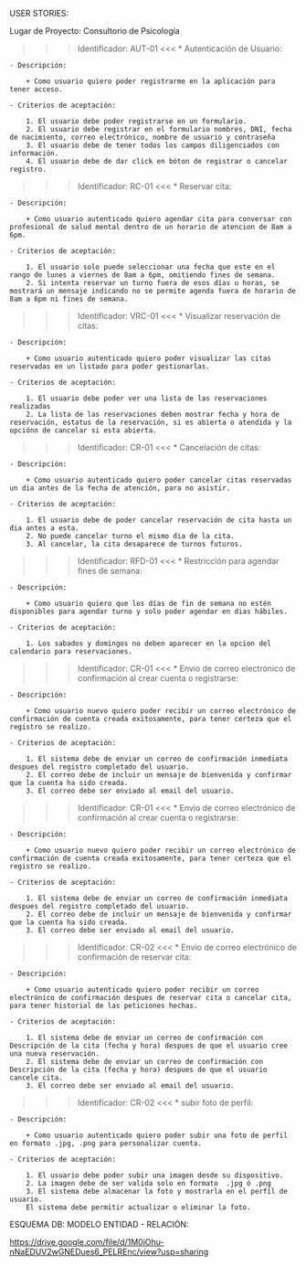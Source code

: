 USER STORIES:

Lugar de Proyecto: Consultorio de Psicología

>>> Identificador: AUT-01 <<<
    * Autenticación de Usuario:

    - Descripción:

        + Como usuario quiero poder registrarme en la aplicación para tener acceso.

    - Criterios de aceptación:

        1. El usuario debe poder registrarse en un formulario.
        2. El usuario debe registrar en el formulario nombres, DNI, fecha de nacimiento, correo electrónico, nombre de usuario y contraseña
        3. El usuario debe de tener todos los campos diligenciados con información.
        4. El usuario debe de dar click en bóton de registrar o cancelar registro.

>>> Identificador: RC-01 <<<
    * Reservar cita:

    - Descripción:

        + Como usuario autenticado quiero agendar cita para conversar con profesional de salud mental dentro de un horario de atencion de 8am a 6pm.

    - Criterios de aceptación:

        1. El usuario solo puede seleccionar una fecha que este en el rango de lunes a viernes de 8am a 6pm, omitiendo fines de semana.
        2. Si intenta reservar un turno fuera de esos días u horas, se mostrará un mensaje indicando no se permite agenda fuera de horario de 8am a 6pm ni fines de semana.

>>> Identificador: VRC-01 <<<
    * Visualizar reservación de citas:

    - Descripción:

        + Como usuario autenticado quiero poder visualizar las citas reservadas en un listado para poder gestionarlas.

    - Criterios de aceptación:

        1. El usuario debe poder ver una lista de las reservaciones realizadas
        2. La lista de las reservaciones deben mostrar fecha y hora de reservación, estatus de la reservación, si es abierta o atendida y la opciónn de cancelar si esta abierta.


>>> Identificador: CR-01 <<<
    * Cancelación de citas:

    - Descripción:

        + Como usuario autenticado quiero poder cancelar citas reservadas un dia antes de la fecha de atención, para no asistir.

    - Criterios de aceptación:

        1. El usuario debe de poder cancelar reservación de cita hasta un dia antes a esta.
        2. No puede cancelar turno el mismo dia de la cita.
        3. Al cancelar, la cita desaparece de turnos futuros.


>>> Identificador: RFD-01 <<<
    * Restricción para agendar fines de semana:

    - Descripción:

        + Como usuario quiero que los días de fin de semana no estén disponibles para agendar turno y solo poder agendar en dias hábiles.

    - Criterios de aceptación:

        1. Los sabados y domingos no deben aparecer en la opcion del calendario para reservaciones.


>>> Identificador: CR-01 <<<
    * Envio de correo electrónico de confirmación al crear cuenta o registrarse:

    - Descripción:

        + Como usuario nuevo quiero poder recibir un correo electrónico de confirmación de cuenta creada exitosamente, para tener certeza que el registro se realizo.

    - Criterios de aceptación:

        1. El sistema debe de enviar un correo de confirmación inmediata despues del registro completado del usuario.
        2. El correo debe de incluir un mensaje de bienvenida y confirmar que la cuenta ha sido creada.
        3. El correo debe ser enviado al email del usuario.

>>> Identificador: CR-01 <<<
    * Envio de correo electrónico de confirmación al crear cuenta o registrarse:

    - Descripción:

        + Como usuario nuevo quiero poder recibir un correo electrónico de confirmación de cuenta creada exitosamente, para tener certeza que el registro se realizo.

    - Criterios de aceptación:

        1. El sistema debe de enviar un correo de confirmación inmediata despues del registro completado del usuario.
        2. El correo debe de incluir un mensaje de bienvenida y confirmar que la cuenta ha sido creada.
        3. El correo debe ser enviado al email del usuario.

>>> Identificador: CR-02 <<<
    * Envio de correo electrónico de confirmación de reservar cita:

    - Descripción:

        + Como usuario autenticado quiero poder recibir un correo electrónico de confirmación despues de reservar cita o cancelar cita, para tener historial de las peticiones hechas.

    - Criterios de aceptación:

        1. El sistema debe de enviar un correo de confirmación con Descripción de la cita (fecha y hora) despues de que el usuario cree una nueva reservación.
        2. El sistema debe de enviar un correo de confirmación con Descripción de la cita (fecha y hora) despues de que el usuario cancele cita.
        3. El correo debe ser enviado al email del usuario.

>>> Identificador: CR-02 <<<
    * subir foto de perfíl:

    - Descripción:

        + Como usuario autenticado quiero poder subir una foto de perfil en formato .jpg, .png para personalizar cuenta.

    - Criterios de aceptación:

        1. El usuario debe poder subir una imagen desde su dispositivo.
        2. La imagen debe de ser valida solo en formato  .jpg ó .png
        3. El sistema debe almacenar la foto y mostrarla en el perfíl de usuario.
        El sistema debe permitir actualizar o eliminar la foto.


ESQUEMA DB: MODELO ENTIDAD - RELACIÓN:

https://drive.google.com/file/d/1M0iOhu-nNaEDUV2wGNEDues6_PELREnc/view?usp=sharing

